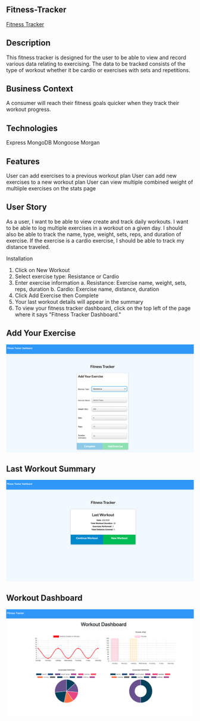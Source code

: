 ## Fitness-Tracker

[Fitness Tracker](https://my-fitnesstracker.herokuapp.com/?id=5f2d92ff7e52d50017b064f1)

## Description
This fitness tracker is designed for the user to be able to view and record various data relating to exercising.  The data to be tracked consists of the type of workout whether it be cardio or exercises with sets and repetitions.

## Business Context
A consumer will reach their fitness goals quicker when they track their workout progress.

## Technologies
Express
MongoDB
Mongoose
Morgan

## Features
User can add exercises to a previous workout plan
User can add new exercises to a new workout plan
User can view multiple combined weight of multiiple exercises on the stats page

## User Story
As a user, I want to be able to view create and track daily workouts. I want to be able to log multiple exercises in a workout on a given day. I should also be able to track the name, type, weight, sets, reps, and duration of exercise. If the exercise is a cardio exercise, I should be able to track my distance traveled.

Installation
1. Click on New Workout
2. Select exercise type: Resistance or Cardio
3. Enter exercise information
    a. Resistance: Exercise name, weight, sets, reps, duration
    b. Cardio: Exercise name, distance, duration
4. Click Add Exercise then Complete
5. Your last workout details will appear in the summary
6. To view your fitness tracker dashboard, click on the top left of the page where it says "Fitness Tracker Dashboard."

## Add Your Exercise
![Add Your Exercise](./public/images/Addyourexercise.png)

## Last Workout Summary
![Last Workout Summary](./public/images/Lastworkout.png)

## Workout Dashboard
![Workout Dashboard](./public/images/Workoutdashboard.png)


